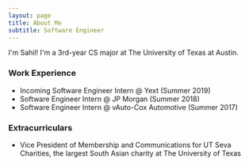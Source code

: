 ```yaml
---
layout: page
title: About Me
subtitle: Software Engineer
---
```


I'm Sahil! I'm a 3rd-year CS major at The University of Texas at Austin.

### Work Experience

- Incoming Software Engineer Intern @ Yext (Summer 2019)
- Software Engineer Intern @ JP Morgan (Summer 2018)
- Software Engineer Intern @ vAuto-Cox Automotive (Summer 2017)

### Extracurriculars

- Vice President of Membership and Communications for UT Seva Charities, the largest South Asian charity at The University of Texas
